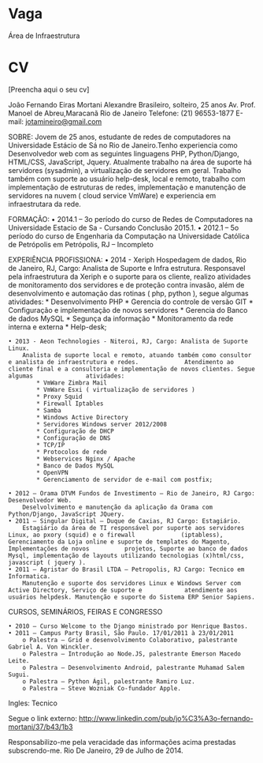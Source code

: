 Vaga
====

Área de Infraestrutura 

CV
==

[Preencha aqui o seu cv]

João Fernando Eiras Mortani Alexandre
Brasileiro, solteiro, 25 anos
Av. Prof. Manoel de Abreu,Maracanã Rio de Janeiro
Telefone: (21) 96553-1877 E-mail: jotamineiro@gmail.com


SOBRE:
	Jovem de 25 anos, estudante de redes de computadores na Universidade Estácio de Sá no Rio de Janeiro.Tenho experiencia como Desenvolvedor web com as seguintes linguagens PHP, Python/Django, HTML/CSS, JavaScript, Jquery. Atualmente trabalho na área de suporte há servidores (sysadmin), a virtualização de servidores em geral. Trabalho também com suporte ao usuário help-desk, local e remoto, trabalho com implementação de estruturas de redes, implementação e manutenção de servidores na nuvem ( cloud service VmWare) e experiencia em infraestrutara da rede.
 
 
FORMAÇÃO:
	• 2014.1 – 3o período do curso de Redes de Computadores na Universidade Estacio de Sa - Cursando Conclusão 2015.1.
	• 2012.1 – 5o período do curso de Engenharia da Computação na Universidade Católica de Petrópolis em Petrópolis, RJ – Incompleto
	
EXPERIÊNCIA PROFISSIONA:
	• 2014 - Xeriph Hospedagem de dados, Rio de Janeiro, RJ, Cargo: Analista de Suporte e Infra estrutura.
		Responsavel pela infraestrutura da Xeriph e o suporte para os cliente, realizo atividades de monitoramento 			dos servidores e de proteção contra invasão, além de desenvolvimento e automação das rotinas ( php, 			python ), segue algumas atividades:
			* Desenvolvimento PHP
			* Gerencia do controle de versão GIT
			* Configuração e implementação de novos servidores
			* Gerencia do Banco de dados MySQL
			* Segunça da informação
			* Monitoramento da rede interna e externa
			* Help-desk;

	• 2013 - Aeon Technologies - Niteroi, RJ, Cargo: Analista de Suporte Linux.
		Analista de suporte local e remoto, atuando também como consultor e analista de infraestrutura e redes. 			Atendimento ao cliente final e a consultoria e implementação de novos clientes. Segue algumas 				atividades:
			* VmWare Zimbra Mail
			* VmWare Esxi ( virtualização de servidores )
			* Proxy Squid
			* Firewall Iptables
			* Samba
			* Windows Active Directory
			* Servidores Windows server 2012/2008
			* Configuração de DHCP
			* Configuração de DNS
			* TCP/IP
			* Protocolos de rede
			* Webservices Nginx / Apache
			* Banco de Dados MySQL
			* OpenVPN
 			* Gerenciamento de servidor de e-mail com postfix;

	• 2012 – Orama DTVM Fundos de Investimento – Rio de Janeiro, RJ Cargo: Desenvolvedor Web.
		Deselvolvimento e manutenção da aplicação da Orama com Python/Django, JavaScript JQuery.
	• 2011 – Singular Digital – Duque de Caxias, RJ Cargo: Estagiário.
		Estagiário da área de TI responsável por suporte aos servidores Linux, ao pxory (squid) e o firewall 			(iptabless), Gerenciamento da Loja online e suporte de templates do Magento, Implementações de novos 			projetos, Suporte ao banco de dados Mysql, implementação de layouts utilizando tecnologias (x)html/css, 			javascript ( jquery ).
	• 2011 – Agristar do Brasil LTDA – Petropolis, RJ Cargo: Tecnico em Informatica.
		Manutenção e suporte dos servidores Linux e Windows Server com Active Directory, Serviço de suporte e 			atendimente aos usuários helpdesk. Manutenção e suporte do Sistema ERP Senior Sapiens. 
		

CURSOS, SEMINÁRIOS, FEIRAS E CONGRESSO

	• 2010 – Curso Welcome to the Django ministrado por Henrique Bastos.
	• 2011 – Campus Party Brasil, São Paulo. 17/01/2011 à 23/01/2011
		o Palestra – Grid e desenvolvimento Colaborativo, palestrante Gabriel A. Von Winckler.
		o Palestra – Introdução ao Node.JS, palestrante Emerson Macedo Leite.
		o Palestra – Desenvolvimento Android, palestrante Muhamad Salem Sugui.
		o Palestra – Python Ágil, palestrante Ramiro Luz.
		o Palestra – Steve Wozniak Co-fundador Apple.
		
Ingles: Tecnico

Segue o link externo: http://www.linkedin.com/pub/jo%C3%A3o-fernando-mortani/37/b43/1b3


Responsabilizo-me pela veracidade das informações acima prestadas subscrendo-me.
Rio De Janeiro, 29 de Julho de 2014.
